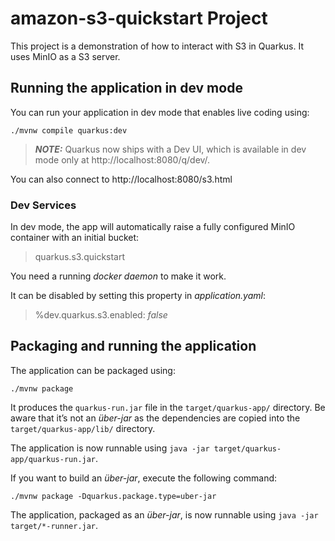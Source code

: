 # amazon-s3-quickstart Project

This project is a demonstration of how to interact with S3 in Quarkus.
It uses MinIO as a S3 server.

## Running the application in dev mode

You can run your application in dev mode that enables live coding using:
```shell script
./mvnw compile quarkus:dev
```

> **_NOTE:_**  Quarkus now ships with a Dev UI, which is available in dev mode only at http://localhost:8080/q/dev/.

You can also connect to http://localhost:8080/s3.html

### Dev Services

In dev mode, the app will automatically raise a fully configured MinIO container with an initial bucket:
>quarkus.s3.quickstart

You need a running _docker daemon_ to make it work.

It can be disabled by setting this property in _application.yaml_:
> %dev.quarkus.s3.enabled: _false_

## Packaging and running the application

The application can be packaged using:
```shell script
./mvnw package
```
It produces the `quarkus-run.jar` file in the `target/quarkus-app/` directory.
Be aware that it’s not an _über-jar_ as the dependencies are copied into the `target/quarkus-app/lib/` directory.

The application is now runnable using `java -jar target/quarkus-app/quarkus-run.jar`.

If you want to build an _über-jar_, execute the following command:
```shell script
./mvnw package -Dquarkus.package.type=uber-jar
```

The application, packaged as an _über-jar_, is now runnable using `java -jar target/*-runner.jar`.
